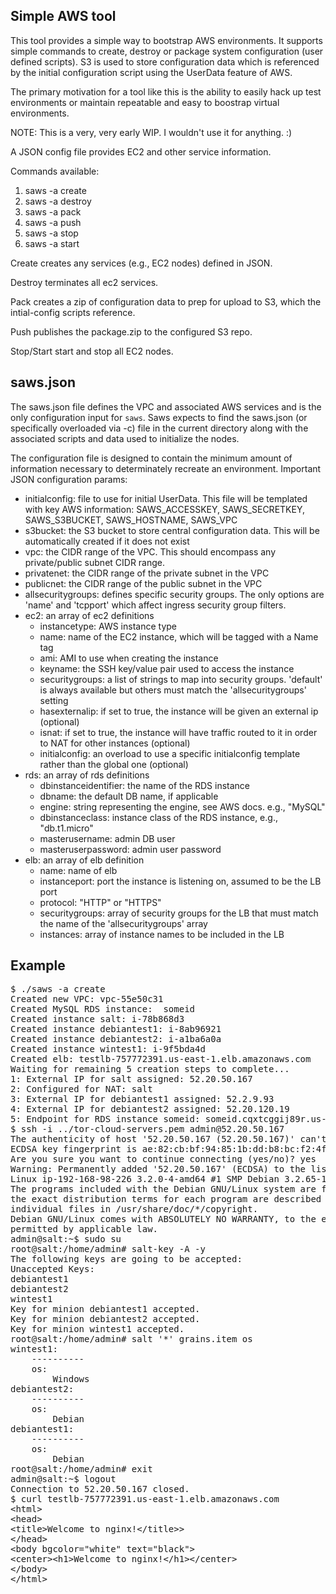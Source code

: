 Simple AWS tool
---------------

This tool provides a simple way to bootstrap AWS environments. It supports
simple commands to create, destroy or package system configuration (user
defined scripts). S3 is used to store configuration data which is referenced by
the initial configuration script using the UserData feature of AWS.

The primary motivation for a tool like this is the ability to easily hack up
test environments or maintain repeatable and easy to boostrap virtual
environments.

NOTE: This is a very, very early WIP. I wouldn't use it for anything. :)

A JSON config file provides EC2 and other service information.

Commands available:

1. saws -a create
2. saws -a destroy
3. saws -a pack
4. saws -a push
5. saws -a stop
6. saws -a start

Create creates any services (e.g., EC2 nodes) defined in JSON.

Destroy terminates all ec2 services.

Pack creates a zip of configuration data to prep for upload to S3, which the intial-config scripts reference.

Push publishes the package.zip to the configured S3 repo.

Stop/Start start and stop all EC2 nodes.

saws.json
---------

The saws.json file defines the VPC and associated AWS services and is the only configuration input for <code>saws</code>. Saws expects to find the saws.json (or specifically overloaded via -c) file in the current directory along with the associated scripts and data used to initialize the nodes.

The configuration file is designed to contain the minimum amount of information necessary to determinately recreate an environment. Important JSON configuration params:

* initialconfig: file to use for initial UserData. This file will be templated with key AWS information: SAWS_ACCESSKEY, SAWS_SECRETKEY, SAWS_S3BUCKET, SAWS_HOSTNAME, SAWS_VPC
* s3bucket: the S3 bucket to store central configuration data. This will be automatically created if it does not exist
* vpc: the CIDR range of the VPC. This should encompass any private/public subnet CIDR range.
* privatenet: the CIDR range of the private subnet in the VPC
* publicnet: the CIDR range of the public subnet in the VPC
* allsecuritygroups: defines specific security groups. The only options are 'name' and 'tcpport' which affect ingress security group filters.
* ec2: an array of ec2 definitions
	* instancetype: AWS instance type
	* name: name of the EC2 instance, which will be tagged with a Name tag
	* ami: AMI to use when creating the instance
	* keyname: the SSH key/value pair used to access the instance
	* securitygroups: a list of strings to map into security groups. 'default' is always available but others must match the 'allsecuritygroups' setting
	* hasexternalip: if set to true, the instance will be given an external ip (optional)
	* isnat: if set to true, the instance will have traffic routed to it in order to NAT for other instances (optional)
	* initialconfig: an overload to use a specific initialconfig template rather than the global one (optional)
* rds: an array of rds definitions
	* dbinstanceidentifier: the name of the RDS instance
	* dbname: the default DB name, if applicable
	* engine: string representing the engine, see AWS docs. e.g., "MySQL"
	* dbinstanceclass: instance class of the RDS instance, e.g., "db.t1.micro"
	* masterusername: admin DB user
	* masteruserpassword: admin user password
* elb: an array of elb definition
	* name: name of elb
	* instanceport: port the instance is listening on, assumed to be the LB port
	* protocol: "HTTP" or "HTTPS"
	* securitygroups: array of security groups for the LB that must match the name of the 'allsecuritygroups' array
	* instances: array of instance names to be included in the LB



Example
-------
<pre>
$ ./saws -a create
Created new VPC: vpc-55e50c31
Created MySQL RDS instance:  someid
Created instance salt: i-78b868d3
Created instance debiantest1: i-8ab96921
Created instance debiantest2: i-a1ba6a0a
Created instance wintest1: i-9f5bda4d
Created elb: testlb-757772391.us-east-1.elb.amazonaws.com
Waiting for remaining 5 creation steps to complete...
1: External IP for salt assigned: 52.20.50.167
2: Configured for NAT: salt
3: External IP for debiantest1 assigned: 52.2.9.93
4: External IP for debiantest2 assigned: 52.20.120.19
5: Endpoint for RDS instance someid: someid.cqxtcggij89r.us-east-1.rds.amazonaws.com
$ ssh -i ../tor-cloud-servers.pem admin@52.20.50.167
The authenticity of host '52.20.50.167 (52.20.50.167)' can't be established.
ECDSA key fingerprint is ae:82:cb:bf:94:85:1b:dd:b8:bc:f2:4f:cb:01:b1:d7.
Are you sure you want to continue connecting (yes/no)? yes
Warning: Permanently added '52.20.50.167' (ECDSA) to the list of known hosts.
Linux ip-192-168-98-226 3.2.0-4-amd64 #1 SMP Debian 3.2.65-1+deb7u1 x86_64
The programs included with the Debian GNU/Linux system are free software;
the exact distribution terms for each program are described in the
individual files in /usr/share/doc/*/copyright.
Debian GNU/Linux comes with ABSOLUTELY NO WARRANTY, to the extent
permitted by applicable law.
admin@salt:~$ sudo su
root@salt:/home/admin# salt-key -A -y
The following keys are going to be accepted:
Unaccepted Keys:
debiantest1
debiantest2
wintest1
Key for minion debiantest1 accepted.
Key for minion debiantest2 accepted.
Key for minion wintest1 accepted.
root@salt:/home/admin# salt '*' grains.item os
wintest1:
    ----------
    os:
        Windows
debiantest2:
    ----------
    os:
        Debian
debiantest1:
    ----------
    os:
        Debian
root@salt:/home/admin# exit
admin@salt:~$ logout
Connection to 52.20.50.167 closed.
$ curl testlb-757772391.us-east-1.elb.amazonaws.com
&lt;html&gt;
&lt;head&gt;
&lt;title&gt;Welcome to nginx!&lt;/title&gt;&gt;
&lt;/head&gt;
&lt;body bgcolor="white" text="black"&gt;
&lt;center>&lt;h1&gt;Welcome to nginx!&lt;/h1&gt;&lt;/center&gt;
&lt;/body>
&lt;/html>
</pre>




